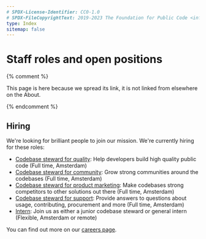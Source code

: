 ```yaml
---
# SPDX-License-Identifier: CC0-1.0
# SPDX-FileCopyrightText: 2019-2023 The Foundation for Public Code <info@publiccode.net>
type: Index
sitemap: false
---
```


# Staff roles and open positions

{% comment %}

This page is here because we spread its link, it is not linked from elsewhere on the About.

{% endcomment %}

## Hiring

We're looking for brilliant people to join our mission. We're currently hiring for these roles:

* [Codebase steward for quality](https://publiccode.net/careers/quality): Help developers build high quality public code (Full time, Amsterdam)
* [Codebase steward for community](https://publiccode.net/careers/community): Grow strong communities around the codebases (Full time, Amsterdam)
* [Codebase steward for product marketing](product-https://publiccode.net/careers/marketing): Make codebases strong competitors to other solutions out there (Full time, Amsterdam)
* [Codebase steward for support](https://publiccode.net/careers/support): Provide answers to questions about usage, contributing, procurement and more (Full time, Amsterdam)
* [Intern](https://publiccode.net/careers/intern): Join us as either a junior codebase steward or general intern (Flexible, Amsterdam or remote)

You can find out more on our [careers page](https://publiccode.net/careers/).
